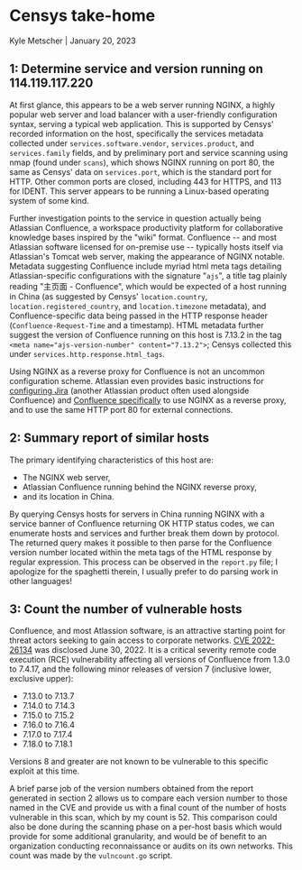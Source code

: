 # Censys take-home
Kyle Metscher | January 20, 2023

## 1: Determine service and version running on 114.119.117.220
At first glance, this appears to be a web server running NGINX, a highly popular web server and load balancer with a user-friendly configuration syntax, serving a typical web application. This is supported 
by Censys' recorded information on the host, specifically the services metadata collected under `services.software.vendor`, `services.product`, and `services.family` fields, and by preliminary port and service scanning 
using nmap (found under `scans`), which shows NGINX running on port 80, the same as Censys' data on `services.port`, which is the standard port for HTTP. Other common ports are closed, including 443 
for HTTPS, and 113 for IDENT. This server appears to be running a Linux-based operating system of some kind.

Further investigation points to the service in question actually being Atlassian Confluence, a workspace productivity platform for collaborative knowledge bases inspired by the "wiki" format. 
Confluence -- and most Atlassian software licensed for on-premise use -- typically hosts itself via Atlassian's Tomcat web server, making the appearance of NGINX notable. Metadata suggesting Confluence 
include myriad html meta tags detailing Atlassian-specific configurations with the signature "`ajs`", a title tag plainly reading "主页面 - Confluence", which would be expected of a host running in China
(as suggested by Censys' `location.country`, `location.registered_country`, and `location.timezone` metadata), and Confluence-specific data being passed in the HTTP response header (`Confluence-Request-Time` and a timestamp).
HTML metadata further suggest the version of Confluence running on this host is 7.13.2 in the tag `<meta name="ajs-version-number" content="7.13.2">`; Censys collected this under 
`services.http.response.html_tags`.

Using NGINX as a reverse proxy for Confluence is not an uncommon configuration scheme. Atlassian even provides basic instructions for [configuring Jira](https://confluence.atlassian.com/jirakb/configure-jira-server-to-run-behind-a-nginx-reverse-proxy-426115340.html)
(another Atlassian product often used alongside Confluence) and [Confluence specifically](https://confluence.atlassian.com/confkb/how-to-use-nginx-to-proxy-requests-for-confluence-313459790.html) 
to use NGINX as a reverse proxy, and to use the same HTTP port 80 for external connections. 

## 2: Summary report of similar hosts 
The primary identifying characteristics of this host are:

- The NGINX web server,
- Atlassian Confluence running behind the NGINX reverse proxy,
- and its location in China.

By querying Censys hosts for servers in China running NGINX with a service banner of Confluence returning OK HTTP status codes, we can enumerate hosts and services and further break them down by protocol.
The returned query makes it possible to then parse for the Confluence version number located within the meta tags of the HTML response by regular expression. This process can be observed in the `report.py` file;
I apologize for the spaghetti therein, I usually prefer to do parsing work in other languages!

## 3: Count the number of vulnerable hosts
Confluence, and most Atlassion software, is an attractive starting point for threat actors seeking to gain access to corporate networks. [CVE 2022-26134](https://nvd.nist.gov/vuln/detail/CVE-2022-26134) was disclosed June 30, 2022. It is a critical
severity remote code execution (RCE) vulnerability affecting all versions of Confluence from 1.3.0 to 7.4.17, and the following minor releases of version 7 (inclusive lower, exclusive upper):

- 7.13.0 to 7.13.7
- 7.14.0 to 7.14.3
- 7.15.0 to 7.15.2
- 7.16.0 to 7.16.4
- 7.17.0 to 7.17.4
- 7.18.0 to 7.18.1

Versions 8 and greater are not known to be vulnerable to this specific exploit at this time.

A brief parse job of the version numbers obtained from the report generated in section 2 allows us to compare each version number to those named in the CVE and provide us with a final count of the number of hosts vulnerable in this scan,
which by my count is 52. This comparison could also be done during the scanning phase on a per-host basis which would provide for some additional granularity, and would be of benefit to an organization
conducting reconnaissance or audits on its own networks. This count was made by the `vulncount.go` script.
